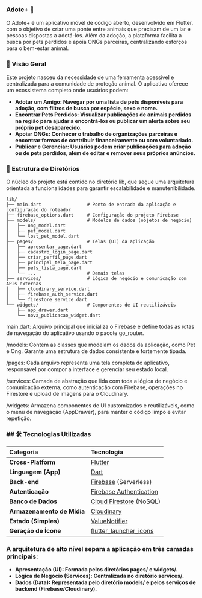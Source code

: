 ### Adote+ 🐾
O Adote+ é um aplicativo móvel de código aberto, desenvolvido em Flutter, com o objetivo de criar uma ponte entre animais que precisam de um lar e pessoas dispostas a adotá-los. Além da adoção, a plataforma facilita a busca por pets perdidos e apoia ONGs parceiras, centralizando esforços para o bem-estar animal.

### 📜 Visão Geral
Este projeto nasceu da necessidade de uma ferramenta acessível e centralizada para a comunidade de proteção animal. O aplicativo oferece um ecossistema completo onde usuários podem:

* **Adotar um Amigo: Navegar por uma lista de pets disponíveis para adoção, com filtros de busca por espécie, sexo e nome.**
* **Encontrar Pets Perdidos: Visualizar publicações de animais perdidos na região para ajudar a encontrá-los ou publicar um alerta sobre seu próprio pet desaparecido.**
* **Apoiar ONGs: Conhecer o trabalho de organizações parceiras e encontrar formas de contribuir financeiramente ou com voluntariado.**
* **Publicar e Gerenciar: Usuários podem criar publicações para adoção ou de pets perdidos, além de editar e remover seus próprios anúncios.**

### 📂 Estrutura de Diretórios
O núcleo do projeto está contido no diretório lib, que segue uma arquitetura orientada a funcionalidades para garantir escalabilidade e manutenibilidade.
```
lib/
├── main.dart                 # Ponto de entrada da aplicação e configuração do roteador
├── firebase_options.dart     # Configuração do projeto Firebase
├── models/                   # Modelos de dados (objetos de negócio)
│   ├── ong_model.dart
│   ├── pet_model.dart
│   └── lost_pet_model.dart
├── pages/                    # Telas (UI) da aplicação
│   ├── apresentar_page.dart
│   ├── cadastro_login_page.dart
│   ├── criar_perfil_page.dart
│   ├── principal_tela_page.dart
│   ├── pets_lista_page.dart
│   └── ...                   # Demais telas
├── services/                 # Lógica de negócio e comunicação com APIs externas
│   ├── cloudinary_service.dart
│   ├── firebase_auth_service.dart
│   └── firestore_service.dart
└── widgets/                  # Componentes de UI reutilizáveis
    ├── app_drawer.dart
    └── nova_publicacao_widget.dart

```
main.dart: Arquivo principal que inicializa o Firebase e define todas as rotas de navegação do aplicativo usando o pacote go_router.

/models: Contém as classes que modelam os dados da aplicação, como Pet e Ong. Garante uma estrutura de dados consistente e fortemente tipada.

/pages: Cada arquivo representa uma tela completa do aplicativo, responsável por compor a interface e gerenciar seu estado local.

/services: Camada de abstração que lida com toda a lógica de negócio e comunicação externa, como autenticação com Firebase, operações no Firestore e upload de imagens para o Cloudinary.

/widgets: Armazena componentes de UI customizados e reutilizáveis, como o menu de navegação (AppDrawer), para manter o código limpo e evitar repetição.


### ## 🛠️ Tecnologias Utilizadas

| Categoria | Tecnologia |
| :--- | :--- |
| **Cross-Platform** | [Flutter](https://flutter.dev/) |
| **Linguagem (App)** | [Dart](https://dart.dev/) |
| **Back-end** | [Firebase](https://firebase.google.com/) (Serverless) |
| **Autenticação** | [Firebase Authentication](https://firebase.google.com/docs/auth) |
| **Banco de Dados** | [Cloud Firestore](https://firebase.google.com/docs/firestore) (NoSQL) |
| **Armazenamento de Mídia**| [Cloudinary](https://cloudinary.com/) |
| **Estado (Simples)** | [ValueNotifier](https://api.flutter.dev/flutter/foundation/ValueNotifier-class.html) |
| **Geração de Ícone** | [flutter_launcher_icons](https://pub.dev/packages/flutter_launcher_icons) |

### A arquitetura de alto nível separa a aplicação em três camadas principais:

* **Apresentação (UI): Formada pelos diretórios pages/ e widgets/.**
* **Lógica de Negócio (Services): Centralizada no diretório services/.**
* **Dados (Data): Representada pelo diretório models/ e pelos serviços de backend (Firebase/Cloudinary).**
